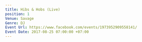 ```yaml
---
title: Hibs & Hobs (Live)
position: 1
Venue: Savage
Genre: DJ
Event Url: https://www.facebook.com/events/1973952909558141/
Event Date: 2017-08-25 07:00:00 +07:00
---
```


